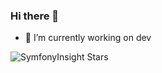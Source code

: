 ### Hi there 👋

- 🔭 I’m currently working on dev

![SymfonyInsight Stars](https://img.shields.io/symfony/i/stars/angular?style=plastic)

